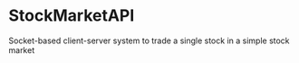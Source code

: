 # StockMarketAPI

Socket-based client-server system to trade a single stock in a simple stock market
